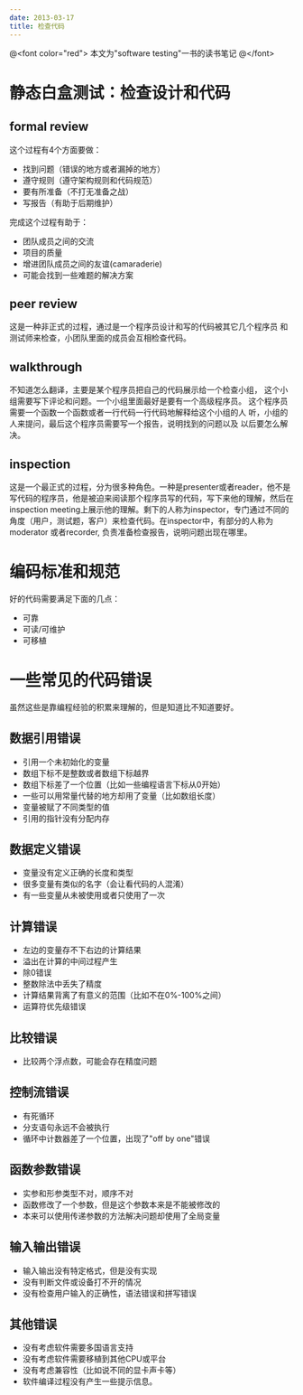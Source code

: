 ```yaml
---
date: 2013-03-17
title: 检查代码
---
```


@&lt;font color="red"&gt; 本文为"software testing"一书的读书笔记
@&lt;/font&gt;

静态白盒测试：检查设计和代码
============================

formal review
-------------

这个过程有4个方面要做：

-   找到问题（错误的地方或者漏掉的地方）
-   遵守规则（遵守架构规则和代码规范）
-   要有所准备（不打无准备之战）
-   写报告（有助于后期维护）

完成这个过程有助于：

-   团队成员之间的交流
-   项目的质量
-   增进团队成员之间的友谊(camaraderie)
-   可能会找到一些难题的解决方案

peer review
-----------

这是一种非正式的过程，通过是一个程序员设计和写的代码被其它几个程序员
和测试师来检查，小团队里面的成员会互相检查代码。

walkthrough
-----------

不知道怎么翻译，主要是某个程序员把自己的代码展示给一个检查小组，
这个小组需要写下评论和问题。一个小组里面最好是要有一个高级程序员。
这个程序员需要一个函数一个函数或者一行代码一行代码地解释给这个小组的人
听，小组的人来提问，最后这个程序员需要写一个报告，说明找到的问题以及
以后要怎么解决。

inspection
----------

这是一个最正式的过程，分为很多种角色。一种是presenter或者reader，他不是
写代码的程序员，他是被迫来阅读那个程序员写的代码，写下来他的理解，然后在
inspection meeting上展示他的理解。剩下的人称为inspector，专门通过不同的
角度（用户，测试题，客户）来检查代码。在inspector中，有部分的人称为moderator
或者recorder, 负责准备检查报告，说明问题出现在哪里。

编码标准和规范
==============

好的代码需要满足下面的几点：

-   可靠
-   可读/可维护
-   可移植

一些常见的代码错误
==================

虽然这些是靠编程经验的积累来理解的，但是知道比不知道要好。

数据引用错误
------------

-   引用一个未初始化的变量
-   数组下标不是整数或者数组下标越界
-   数组下标差了一个位置（比如一些编程语言下标从0开始）
-   一些可以用常量代替的地方却用了变量（比如数组长度）
-   变量被赋了不同类型的值
-   引用的指针没有分配内存

数据定义错误
------------

-   变量没有定义正确的长度和类型
-   很多变量有类似的名字（会让看代码的人混淆）
-   有一些变量从未被使用或者只使用了一次

计算错误
--------

-   左边的变量存不下右边的计算结果
-   溢出在计算的中间过程产生
-   除0错误
-   整数除法中丢失了精度
-   计算结果背离了有意义的范围（比如不在0%-100%之间）
-   运算符优先级错误

比较错误
--------

-   比较两个浮点数，可能会存在精度问题

控制流错误
----------

-   有死循环
-   分支语句永远不会被执行
-   循环中计数器差了一个位置，出现了"off by one"错误

函数参数错误
------------

-   实参和形参类型不对，顺序不对
-   函数修改了一个参数，但是这个参数本来是不能被修改的
-   本来可以使用传递参数的方法解决问题却使用了全局变量

输入输出错误
------------

-   输入输出没有特定格式，但是没有实现
-   没有判断文件或设备打不开的情况
-   没有检查用户输入的正确性，语法错误和拼写错误

其他错误
--------

-   没有考虑软件需要多国语言支持
-   没有考虑软件需要移植到其他CPU或平台
-   没有考虑兼容性（比如说不同的显卡声卡等）
-   软件编译过程没有产生一些提示信息。

